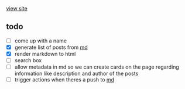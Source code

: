 [view site](https://bugs.lewoof.xyz)

## todo
- [ ] come up with a name
- [x] generate list of posts from [md](https://github.com/bugsarchive/md)
- [x] render markdown to html
- [ ] search box
- [ ] allow metadata in md so we can create cards on the page regarding information like description and author of the posts
- [ ] trigger actions when theres a push to [md](https://github.com/bugsarchive/md)
